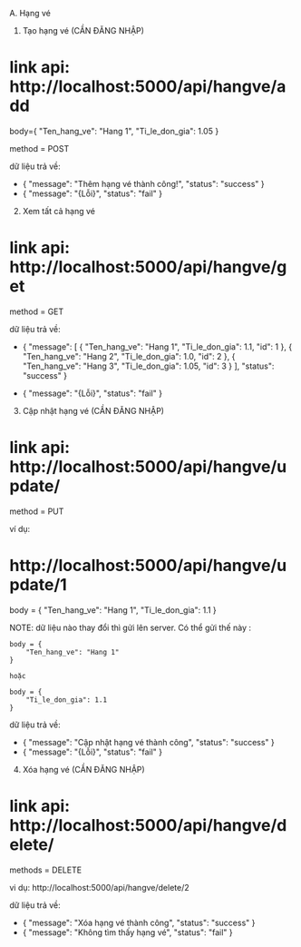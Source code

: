 A. Hạng vé

1. Tạo hạng vé  (CẦN ĐĂNG NHẬP)
# link api: http://localhost:5000/api/hangve/add 
body={
        "Ten_hang_ve": "Hang 1",
        "Ti_le_don_gia": 1.05
    }

method = POST

dữ liệu trả về:
- {
    "message": "Thêm hạng vé thành công!",
    "status": "success"
}
- {
    "message": "{Lỗi}",
    "status": "fail"
}



2. Xem tất cả hạng vé
# link api: http://localhost:5000/api/hangve/get
method = GET

dữ liệu trả về:
- {
    "message": [
        {
            "Ten_hang_ve": "Hang 1",
            "Ti_le_don_gia": 1.1,
            "id": 1
        },
        {
            "Ten_hang_ve": "Hang 2",
            "Ti_le_don_gia": 1.0,
            "id": 2
        },
        {
            "Ten_hang_ve": "Hang 3",
            "Ti_le_don_gia": 1.05,
            "id": 3
        }
    ],
    "status": "success"
}

- {
    "message": "{Lỗi}",
    "status": "fail"
}

3. Cập nhật hạng vé  (CẦN ĐĂNG NHẬP)

# link api: http://localhost:5000/api/hangve/update/<id>
method = PUT

ví dụ: 
# http://localhost:5000/api/hangve/update/1

body = {
        "Ten_hang_ve": "Hang 1",
        "Ti_le_don_gia": 1.1
    }

NOTE:  dữ liệu nào thay đổi thì gửi lên server. Có thể gửi thế này :

    body = {
        "Ten_hang_ve": "Hang 1"
    }
    
    hoặc

    body = {
        "Ti_le_don_gia": 1.1
    }



dữ liệu trả về:

- {
    "message": "Cập nhật hạng vé thành công",
    "status": "success"
}
- {
    "message": "{Lỗi}",
    "status": "fail"
}


4. Xóa hạng vé  (CẦN ĐĂNG NHẬP)
# link api: http://localhost:5000/api/hangve/delete/<id>
methods = DELETE

vi dụ: http://localhost:5000/api/hangve/delete/2

dữ liệu trả về:
- {
    "message": "Xóa hạng vé thành công",
    "status": "success"
}
- {
    "message": "Không tìm thấy hạng vé",
    "status": "fail"
}